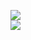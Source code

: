 [![](https://img.shields.io/badge/Made%20With-Github%20Spray-lightgrey.svg?style=for-the-badge&logo=github)](https://github.com/Annihil/github-spray#22346)  
[![](https://i.imgur.com/2DrTn0Z.gif)](https://github.com/Annihil/github-spray)